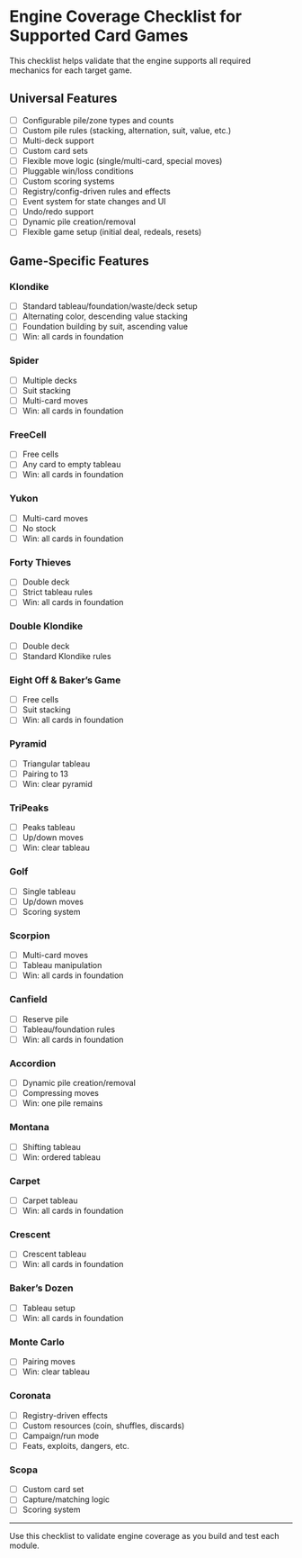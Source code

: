 # Engine Coverage Checklist for Supported Card Games

This checklist helps validate that the engine supports all required mechanics for each target game.

## Universal Features
- [ ] Configurable pile/zone types and counts
- [ ] Custom pile rules (stacking, alternation, suit, value, etc.)
- [ ] Multi-deck support
- [ ] Custom card sets
- [ ] Flexible move logic (single/multi-card, special moves)
- [ ] Pluggable win/loss conditions
- [ ] Custom scoring systems
- [ ] Registry/config-driven rules and effects
- [ ] Event system for state changes and UI
- [ ] Undo/redo support
- [ ] Dynamic pile creation/removal
- [ ] Flexible game setup (initial deal, redeals, resets)

## Game-Specific Features

### Klondike
- [ ] Standard tableau/foundation/waste/deck setup
- [ ] Alternating color, descending value stacking
- [ ] Foundation building by suit, ascending value
- [ ] Win: all cards in foundation

### Spider
- [ ] Multiple decks
- [ ] Suit stacking
- [ ] Multi-card moves
- [ ] Win: all cards in foundation

### FreeCell
- [ ] Free cells
- [ ] Any card to empty tableau
- [ ] Win: all cards in foundation

### Yukon
- [ ] Multi-card moves
- [ ] No stock
- [ ] Win: all cards in foundation

### Forty Thieves
- [ ] Double deck
- [ ] Strict tableau rules
- [ ] Win: all cards in foundation

### Double Klondike
- [ ] Double deck
- [ ] Standard Klondike rules

### Eight Off & Baker’s Game
- [ ] Free cells
- [ ] Suit stacking
- [ ] Win: all cards in foundation

### Pyramid
- [ ] Triangular tableau
- [ ] Pairing to 13
- [ ] Win: clear pyramid

### TriPeaks
- [ ] Peaks tableau
- [ ] Up/down moves
- [ ] Win: clear tableau

### Golf
- [ ] Single tableau
- [ ] Up/down moves
- [ ] Scoring system

### Scorpion
- [ ] Multi-card moves
- [ ] Tableau manipulation
- [ ] Win: all cards in foundation

### Canfield
- [ ] Reserve pile
- [ ] Tableau/foundation rules
- [ ] Win: all cards in foundation

### Accordion
- [ ] Dynamic pile creation/removal
- [ ] Compressing moves
- [ ] Win: one pile remains

### Montana
- [ ] Shifting tableau
- [ ] Win: ordered tableau

### Carpet
- [ ] Carpet tableau
- [ ] Win: all cards in foundation

### Crescent
- [ ] Crescent tableau
- [ ] Win: all cards in foundation

### Baker’s Dozen
- [ ] Tableau setup
- [ ] Win: all cards in foundation

### Monte Carlo
- [ ] Pairing moves
- [ ] Win: clear tableau

### Coronata
- [ ] Registry-driven effects
- [ ] Custom resources (coin, shuffles, discards)
- [ ] Campaign/run mode
- [ ] Feats, exploits, dangers, etc.

### Scopa
- [ ] Custom card set
- [ ] Capture/matching logic
- [ ] Scoring system

---

Use this checklist to validate engine coverage as you build and test each module.
